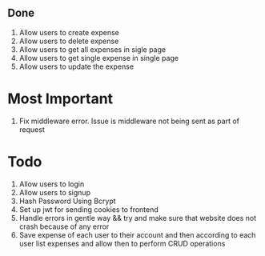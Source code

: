 ## Done

1. Allow users to create expense
2. Allow users to delete expense
3. Allow users to get all expenses in sigle page 
4. Allow users to get single expense in single page
5. Allow users to update the expense

# Most Important

1. Fix middleware error. Issue is middleware not being sent as part of request

# Todo

1. Allow users to login
2. Allow users to signup
3. Hash Password Using Bcrypt
4. Set up jwt for sending cookies to frontend
5. Handle errors in gentle way && try and make sure that website does not crash because of 
any error
6. Save expense of each user to their account and then according to each user list 
expenses and allow then to perform CRUD operations